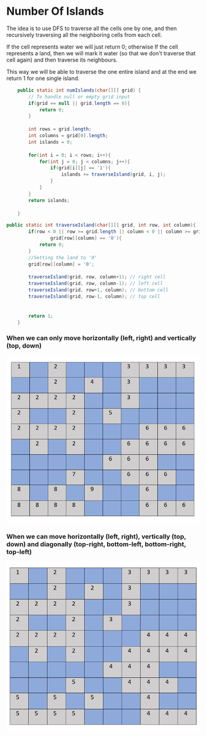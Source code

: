 # Number Of Islands

The idea is to use DFS to traverse all the cells one by one, and then recursively traversing all the neighboring cells from each cell. 

If the cell represents water we will just return 0; otherwise If the cell represents a land, then we will mark it water (so that we don't traverse that cell again) and then traverse its neighbours. 

This way we will be able to traverse the one entire island and at the end we return 1 for one single island.

```java
    public static int numIslands(char[][] grid) {
        // To handle null or empty grid input
        if(grid == null || grid.length == 0){
            return 0;
        }
        
        int rows = grid.length;
        int columns = grid[0].length;
        int islands = 0;
        
        for(int i = 0; i < rows; i++){
            for(int j = 0; j < columns; j++){
                if(grid[i][j] == '1'){
                    islands += traverseIsland(grid, i, j);
                }
            }
        }
        return islands;
        
    }
```

```java
public static int traverseIsland(char[][] grid, int row, int column){
        if(row < 0 || row >= grid.length || column < 0 || column >= grid[0].length ||
                grid[row][column] == '0'){
            return 0;
        }
        //Setting the land to '0'
        grid[row][column] = '0';
    
        traverseIsland(grid, row, column+1); // right cell
        traverseIsland(grid, row, column-1); // left cell
        traverseIsland(grid, row+1, column); // bottom cell
        traverseIsland(grid, row-1, column); // top cell
        
        
        return 1;
    }
```

### When we can only move horizontally (left, right) and vertically (top, down)
![When we can move to only right left](right-left-top-down.PNG?raw=true "Title")


### When we can move horizontally (left, right), vertically (top, down) and diagonally (top-right, bottom-left, bottom-right, top-left)
![When we can move to only right left and diagonally](right-left-top-down-diagonal.PNG?raw=true "Title")

